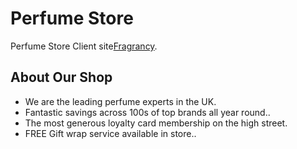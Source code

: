 # Perfume Store

Perfume Store Client site[Fragrancy](https://fragrancy-25664.web.app/).

## About Our Shop

<ul>
    <li>We are the leading perfume experts in the UK.</li>
    <li>Fantastic savings across 100s of top brands all year round..</li>
    <li>The most generous loyalty card membership on the high street.</li>
    <li>FREE Gift wrap service available in store..</li>
</ul>
